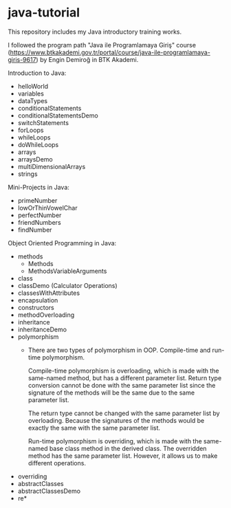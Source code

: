 # java-tutorial
This repository includes my Java introductory training works.

I followed the program path "Java ile Programlamaya Giriş" course (https://www.btkakademi.gov.tr/portal/course/java-ile-programlamaya-giris-9617) by Engin Demiroğ in BTK Akademi.


Introduction to Java:
* helloWorld
* variables
* dataTypes
* conditionalStatements
* conditionalStatementsDemo
* switchStatements
* forLoops
* whileLoops
* doWhileLoops
* arrays
* arraysDemo
* multiDimensionalArrays
* strings


Mini-Projects in Java:
* primeNumber
* lowOrThinVowelChar
* perfectNumber
* friendNumbers
* findNumber


Object Oriented Programming in Java:
* methods
    * Methods
    * MethodsVariableArguments
* class
* classDemo (Calculator Operations)
* classesWithAttributes
* encapsulation
* constructors
* methodOverloading
* inheritance
* inheritanceDemo
* polymorphism
    * There are two types of polymorphism in OOP. Compile-time and run-time polymorphism. 

      Compile-time polymorphism is overloading, which is made with the same-named method, but has a different parameter list. Return type conversion cannot be done with the same parameter list since the signature of the methods will be the same due to the same parameter list.

      The return type cannot be changed with the same parameter list by overloading. Because the signatures of the methods would be exactly the same with the same parameter list.

      Run-time polymorphism is overriding, which is made with the same-named base class method in the derived class. The overridden method has the same parameter list. However, it allows us to make different operations.
* overriding
* abstractClasses
* abstractClassesDemo
* re*
